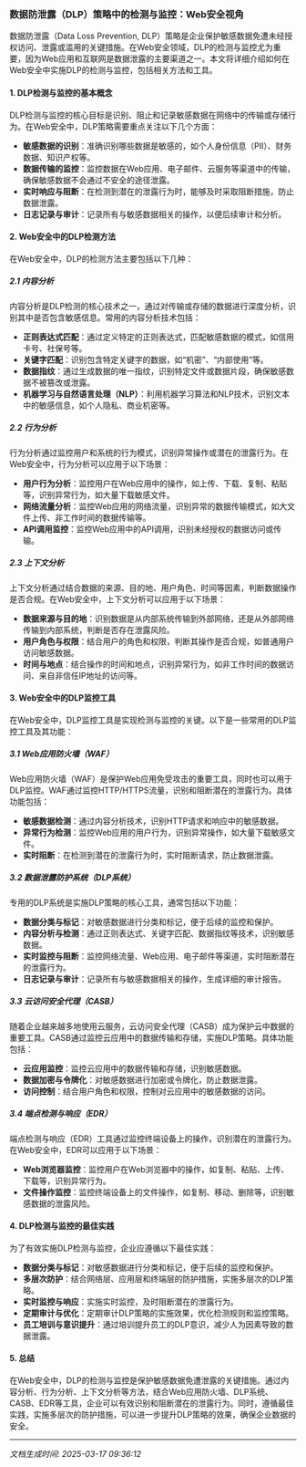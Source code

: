 ### 数据防泄露（DLP）策略中的检测与监控：Web安全视角

数据防泄露（Data Loss Prevention, DLP）策略是企业保护敏感数据免遭未经授权访问、泄露或滥用的关键措施。在Web安全领域，DLP的检测与监控尤为重要，因为Web应用和互联网是数据泄露的主要渠道之一。本文将详细介绍如何在Web安全中实施DLP的检测与监控，包括相关方法和工具。

#### 1. DLP检测与监控的基本概念

DLP检测与监控的核心目标是识别、阻止和记录敏感数据在网络中的传输或存储行为。在Web安全中，DLP策略需要重点关注以下几个方面：

- **敏感数据的识别**：准确识别哪些数据是敏感的，如个人身份信息（PII）、财务数据、知识产权等。
- **数据传输的监控**：监控数据在Web应用、电子邮件、云服务等渠道中的传输，确保敏感数据不会通过不安全的途径泄露。
- **实时响应与阻断**：在检测到潜在的泄露行为时，能够及时采取阻断措施，防止数据泄露。
- **日志记录与审计**：记录所有与敏感数据相关的操作，以便后续审计和分析。

#### 2. Web安全中的DLP检测方法

在Web安全中，DLP的检测方法主要包括以下几种：

##### 2.1 内容分析

内容分析是DLP检测的核心技术之一，通过对传输或存储的数据进行深度分析，识别其中是否包含敏感信息。常用的内容分析技术包括：

- **正则表达式匹配**：通过定义特定的正则表达式，匹配敏感数据的模式，如信用卡号、社保号等。
- **关键字匹配**：识别包含特定关键字的数据，如“机密”、“内部使用”等。
- **数据指纹**：通过生成数据的唯一指纹，识别特定文件或数据片段，确保敏感数据不被篡改或泄露。
- **机器学习与自然语言处理（NLP）**：利用机器学习算法和NLP技术，识别文本中的敏感信息，如个人隐私、商业机密等。

##### 2.2 行为分析

行为分析通过监控用户和系统的行为模式，识别异常操作或潜在的泄露行为。在Web安全中，行为分析可以应用于以下场景：

- **用户行为分析**：监控用户在Web应用中的操作，如上传、下载、复制、粘贴等，识别异常行为，如大量下载敏感文件。
- **网络流量分析**：监控Web应用的网络流量，识别异常的数据传输模式，如大文件上传、非工作时间的数据传输等。
- **API调用监控**：监控Web应用中的API调用，识别未经授权的数据访问或传输。

##### 2.3 上下文分析

上下文分析通过结合数据的来源、目的地、用户角色、时间等因素，判断数据操作是否合规。在Web安全中，上下文分析可以应用于以下场景：

- **数据来源与目的地**：识别数据是从内部系统传输到外部网络，还是从外部网络传输到内部系统，判断是否存在泄露风险。
- **用户角色与权限**：结合用户的角色和权限，判断其操作是否合规，如普通用户访问敏感数据。
- **时间与地点**：结合操作的时间和地点，识别异常行为，如非工作时间的数据访问、来自非信任IP地址的访问等。

#### 3. Web安全中的DLP监控工具

在Web安全中，DLP监控工具是实现检测与监控的关键。以下是一些常用的DLP监控工具及其功能：

##### 3.1 Web应用防火墙（WAF）

Web应用防火墙（WAF）是保护Web应用免受攻击的重要工具，同时也可以用于DLP监控。WAF通过监控HTTP/HTTPS流量，识别和阻断潜在的泄露行为。具体功能包括：

- **敏感数据检测**：通过内容分析技术，识别HTTP请求和响应中的敏感数据。
- **异常行为检测**：监控Web应用的用户行为，识别异常操作，如大量下载敏感文件。
- **实时阻断**：在检测到潜在的泄露行为时，实时阻断请求，防止数据泄露。

##### 3.2 数据泄露防护系统（DLP系统）

专用的DLP系统是实施DLP策略的核心工具，通常包括以下功能：

- **数据分类与标记**：对敏感数据进行分类和标记，便于后续的监控和保护。
- **内容分析与检测**：通过正则表达式、关键字匹配、数据指纹等技术，识别敏感数据。
- **实时监控与阻断**：监控网络流量、Web应用、电子邮件等渠道，实时阻断潜在的泄露行为。
- **日志记录与审计**：记录所有与敏感数据相关的操作，生成详细的审计报告。

##### 3.3 云访问安全代理（CASB）

随着企业越来越多地使用云服务，云访问安全代理（CASB）成为保护云中数据的重要工具。CASB通过监控云应用中的数据传输和存储，实施DLP策略。具体功能包括：

- **云应用监控**：监控云应用中的数据传输和存储，识别敏感数据。
- **数据加密与令牌化**：对敏感数据进行加密或令牌化，防止数据泄露。
- **访问控制**：结合用户角色和权限，控制对云应用中的敏感数据的访问。

##### 3.4 端点检测与响应（EDR）

端点检测与响应（EDR）工具通过监控终端设备上的操作，识别潜在的泄露行为。在Web安全中，EDR可以应用于以下场景：

- **Web浏览器监控**：监控用户在Web浏览器中的操作，如复制、粘贴、上传、下载等，识别异常行为。
- **文件操作监控**：监控终端设备上的文件操作，如复制、移动、删除等，识别敏感数据的泄露风险。

#### 4. DLP检测与监控的最佳实践

为了有效实施DLP检测与监控，企业应遵循以下最佳实践：

- **数据分类与标记**：对敏感数据进行分类和标记，便于后续的监控和保护。
- **多层次防护**：结合网络层、应用层和终端层的防护措施，实施多层次的DLP策略。
- **实时监控与响应**：实施实时监控，及时阻断潜在的泄露行为。
- **定期审计与优化**：定期审计DLP策略的实施效果，优化检测规则和监控策略。
- **员工培训与意识提升**：通过培训提升员工的DLP意识，减少人为因素导致的数据泄露。

#### 5. 总结

在Web安全中，DLP的检测与监控是保护敏感数据免遭泄露的关键措施。通过内容分析、行为分析、上下文分析等方法，结合Web应用防火墙、DLP系统、CASB、EDR等工具，企业可以有效识别和阻断潜在的泄露行为。同时，遵循最佳实践，实施多层次的防护措施，可以进一步提升DLP策略的效果，确保企业数据的安全。

---

*文档生成时间: 2025-03-17 09:36:12*

